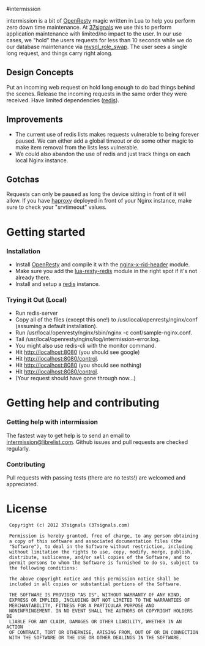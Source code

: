 #intermission


intermission is a bit of [OpenResty](http://openresty.org) magic written in Lua to help you perform zero down time maintenance. At [37signals](http://37signals.com) we use this to perform application maintenance with limited/no impact to the user. In our use cases, we "hold" the users requests for less than 10 seconds while we do our database maintenance via [mysql\_role\_swap](https://github.com/37signals/mysql_role_swap/). The user sees a single long request, and things carry right along.

## Design Concepts
Put an incoming web request on hold long enough to do bad things behind the scenes. Release the incoming requests in the same order they were received. Have limited dependencies ([redis](http://redis.io)).

## Improvements
+ The current use of redis lists makes requests vulnerable to being forever paused. We can either add a global timeout or do some other magic to make item removal from the lists less vulnerable.
+ We could also abandon the use of redis and just track things on each local Nginx instance.

## Gotchas
Requests can only be paused as long the device sitting in front of it will allow. If you have [haproxy](haproxy.1wt.eu) deployed in front of your Nginx instance, make sure to check your "srvtimeout" values.

# Getting started
### Installation

+ Install [OpenResty](http://openresty.org) and compile it with the [nginx-x-rid-header](https://github.com/newobj/nginx-x-rid-header) module.
+ Make sure you add the [lua-resty-redis](https://github.com/agentzh/lua-resty-redis) module in the right spot if it's not already there.
+ Install and setup a [redis](http://redis.io) instance.

### Trying it Out (Local)

+ Run redis-server
+ Copy all of the files (except this one!) to /usr/local/openresty/nginx/conf (assuming a default installation).
+ Run /usr/local/openresty/nginx/sbin/nginx -c conf/sample-nginx.conf.
+ Tail /usr/local/openresty/nginx/log/intermission-error.log.
+ You might also use redis-cli with the monitor command.
+ Hit [http://localhost:8080](http://localhost:8080) (you should see google)
+ Hit [http://localhost:8080/control](http://localhost:8080/control).
+ Hit [http://localhost:8080](http://localhost:8080) (you should see nothing)
+ Hit [http://localhost:8080/control](http://localhost:8080/control).
+ (Your request should have gone through now...)

# Getting help and contributing

### Getting help with intermission
The fastest way to get help is to send an email to intermission@librelist.com. 
Github issues and pull requests are checked regularly.

### Contributing
Pull requests with passing tests (there are no tests!) are welcomed and appreciated.

# License

     Copyright (c) 2012 37signals (37signals.com)

     Permission is hereby granted, free of charge, to any person obtaining
     a copy of this software and associated documentation files (the
     "Software"), to deal in the Software without restriction, including
     without limitation the rights to use, copy, modify, merge, publish,
     distribute, sublicense, and/or sell copies of the Software, and to
     permit persons to whom the Software is furnished to do so, subject to
     the following conditions:

     The above copyright notice and this permission notice shall be
     included in all copies or substantial portions of the Software.

     THE SOFTWARE IS PROVIDED "AS IS", WITHOUT WARRANTY OF ANY KIND,
     EXPRESS OR IMPLIED, INCLUDING BUT NOT LIMITED TO THE WARRANTIES OF
     MERCHANTABILITY, FITNESS FOR A PARTICULAR PURPOSE AND
     NONINFRINGEMENT. IN NO EVENT SHALL THE AUTHORS OR COPYRIGHT HOLDERS BE
     LIABLE FOR ANY CLAIM, DAMAGES OR OTHER LIABILITY, WHETHER IN AN ACTION
     OF CONTRACT, TORT OR OTHERWISE, ARISING FROM, OUT OF OR IN CONNECTION
     WITH THE SOFTWARE OR THE USE OR OTHER DEALINGS IN THE SOFTWARE.
